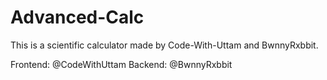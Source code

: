 # Advanced-Calc
This is a scientific calculator made by Code-With-Uttam and BwnnyRxbbit.

Frontend: @CodeWithUttam
Backend: @BwnnyRxbbit
